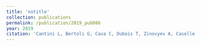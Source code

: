 ```yaml
---
title: 'notitle'
collection: publications
permalink: /publication/2019_pub086
year: 2019
citation: 'Cantini L, Bertoli G, Cava C, Dubois T, Zinovyev A, Caselle M, Castiglioni I, Barillot E, Martignetti L. Identification of microRNA clusters cooperatively acting on epithelial to mesenchymal transition in triple negative breast cancer. 2019. <i>Nucleic Acids Res.</i>. [Epub ahead of print]'
---
```


